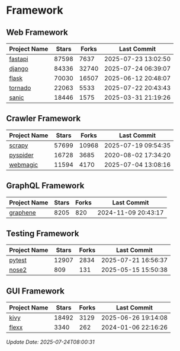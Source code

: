 # Framework

## Web Framework
| Project Name | Stars | Forks | Last Commit |
| ------------ | ----- | ----- | ----------- |
| [fastapi](https://github.com/fastapi/fastapi) | 87598 | 7637 | 2025-07-23 13:02:50 |
| [django](https://github.com/django/django) | 84336 | 32740 | 2025-07-24 06:39:07 |
| [flask](https://github.com/pallets/flask) | 70030 | 16507 | 2025-06-12 20:48:07 |
| [tornado](https://github.com/tornadoweb/tornado) | 22063 | 5533 | 2025-07-22 20:43:43 |
| [sanic](https://github.com/sanic-org/sanic) | 18446 | 1575 | 2025-03-31 21:19:26 |

## Crawler Framework
| Project Name | Stars | Forks | Last Commit |
| ------------ | ----- | ----- | ----------- |
| [scrapy](https://github.com/scrapy/scrapy) | 57699 | 10968 | 2025-07-19 09:54:35 |
| [pyspider](https://github.com/binux/pyspider) | 16728 | 3685 | 2020-08-02 17:34:20 |
| [webmagic](https://github.com/code4craft/webmagic) | 11594 | 4170 | 2025-07-04 13:08:16 |

## GraphQL Framework
| Project Name | Stars | Forks | Last Commit |
| ------------ | ----- | ----- | ----------- |
| [graphene](https://github.com/graphql-python/graphene) | 8205 | 820 | 2024-11-09 20:43:17 |

## Testing Framework
| Project Name | Stars | Forks | Last Commit |
| ------------ | ----- | ----- | ----------- |
| [pytest](https://github.com/pytest-dev/pytest) | 12907 | 2834 | 2025-07-21 16:56:37 |
| [nose2](https://github.com/nose-devs/nose2) | 809 | 131 | 2025-05-15 15:50:38 |

## GUI Framework
| Project Name | Stars | Forks | Last Commit |
| ------------ | ----- | ----- | ----------- |
| [kivy](https://github.com/kivy/kivy) | 18492 | 3129 | 2025-06-26 19:14:08 |
| [flexx](https://github.com/flexxui/flexx) | 3340 | 262 | 2024-01-06 22:16:26 |

*Update Date: 2025-07-24T08:00:31*